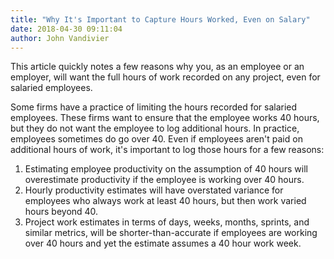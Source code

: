```yaml
---
title: "Why It's Important to Capture Hours Worked, Even on Salary"
date: 2018-04-30 09:11:04
author: John Vandivier
---
```




This article quickly notes a few reasons why you, as an employee or an employer, will want the full hours of work recorded on any project, even for salaried employees.

Some firms have a practice of limiting the hours recorded for salaried employees. These firms want to ensure that the employee works 40 hours, but they do not want the employee to log additional hours. In practice, employees sometimes do go over 40. Even if employees aren't paid on additional hours of work, it's important to log those hours for a few reasons:
<ol>
 	<li>Estimating employee productivity on the assumption of 40 hours will overestimate productivity if the employee is working over 40 hours.</li>
 	<li>Hourly productivity estimates will have overstated variance for employees who always work at least 40 hours, but then work varied hours beyond 40.</li>
 	<li>Project work estimates in terms of days, weeks, months, sprints, and similar metrics, will be shorter-than-accurate if employees are working over 40 hours and yet the estimate assumes a 40 hour work week.</li>
</ol>
